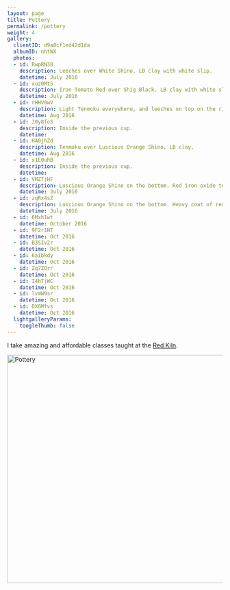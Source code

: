 ```yaml
---
layout: page
title: Pottery
permalink: /pottery
weight: 4
gallery:
  clientID: d9a8cf1ed42d1da
  albumID: nhtWX
  photos:
  - id: RwpRN38
    description: Leeches over White Shino. LB clay with white slip.
    datetime: July 2016
  - id: xuz0Mt5
    description: Iron Tomato Red over Shig Black. LB clay with white slip.
    datetime: July 2016
  - id: rHHV0wV
    description: Light Tenmoku everywhere, and leeches on top on the rim. LB clay.
    datetime: Aug 2016
  - id: J0y8foS
    description: Inside the previous cup.
    datetime:
  - id: HA0jhZd
    description: Tenmoku over Luscious Orange Shino. LB clay.
    datetime: Aug 2016
  - id: x1E0uhB
    description: Inside the previous cup.
    datetime:
  - id: VMZTjHF
    description: Luscious Orange Shino on the bottom. Red iron oxide to highlight the rolled grass. LB clay.
    datetime: July 2016
  - id: zqRx4sZ
    description: Luscious Orange Shino on the bottom. Heavy coat of red iron oxide to highlight the rolled grass. LB clay.
    datetime: July 2016
  - id: 6Mxh1wt
    datetime: October 2016
  - id: 9F2r1NT
    datetime: Oct 2016
  - id: B3SIv2r
    datetime: Oct 2016
  - id: 6aibkdy
    datetime: Oct 2016
  - id: Zq7ZOrr
    datetime: Oct 2016
  - id: I4hTjWC
    datetime: Oct 2016
  - id: lvmW9sr
    datetime: Oct 2016
  - id: DX6Mfvs
    datetime: Oct 2016
  lightgalleryParams:
    toogleThumb: false
---
```


I take amazing and affordable classes taught at the [Red Kiln](http://www.redkiln.org/).

<a data-flickr-embed="true" data-footer="true"  href="https://www.flickr.com/photos/147607901@N07/albums/72157678992097236" title="Pottery"><img src="https://c1.staticflickr.com/1/625/31857710863_27e078f00d_c.jpg" width="800" height="533" alt="Pottery"></a><script async src="//embedr.flickr.com/assets/client-code.js" charset="utf-8"></script>
